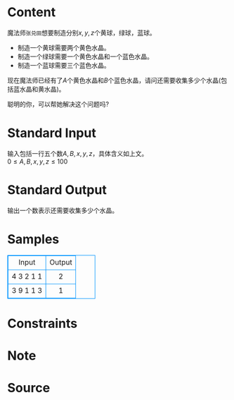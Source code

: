 
# Content

魔法师`张兑田`想要制造分别$x,y,z$个黄球，绿球，蓝球。  
- 制造一个黄球需要两个黄色水晶。  
- 制造一个绿球需要一个黄色水晶和一个蓝色水晶。  
- 制造一个蓝球需要三个蓝色水晶。  

现在魔法师已经有了$A$个黄色水晶和$B$个蓝色水晶，请问还需要收集多少个水晶(包括蓝水晶和黄水晶)。  

聪明的你，可以帮她解决这个问题吗?

# Standard Input

输入包括一行五个数$A,B,x,y,z$，具体含义如上文。  
$0\leq A,B,x,y,z\leq 100$

# Standard Output

输出一个数表示还需要收集多少个水晶。

# Samples

<style>
        table,table tr th, table tr td { border:1px solid #0094ff; }
        table { width: 200px; min-height: 25px; line-height: 25px; text-align: center; border-collapse: collapse;}   
    </style>
<table>
	<tr>
		<td>Input</td>
		<td>Output</td>
	</tr>
<tr><td>4 3 2 1 1
</td><td>2</td></tr><tr><td>3 9 1 1 3
</td><td>1</td></tr></table>


# Constraints



# Note



# Source


